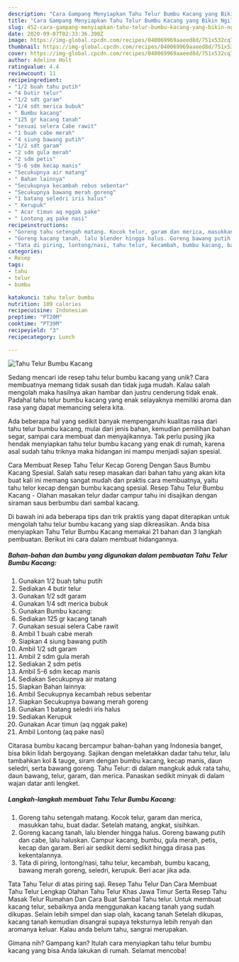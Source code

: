 ```yaml
---
description: "Cara Gampang Menyiapkan Tahu Telur Bumbu Kacang yang Bikin Ngiler"
title: "Cara Gampang Menyiapkan Tahu Telur Bumbu Kacang yang Bikin Ngiler"
slug: 452-cara-gampang-menyiapkan-tahu-telur-bumbu-kacang-yang-bikin-ngiler
date: 2020-09-07T02:33:36.390Z
image: https://img-global.cpcdn.com/recipes/040069969aaeed8d/751x532cq70/tahu-telur-bumbu-kacang-foto-resep-utama.jpg
thumbnail: https://img-global.cpcdn.com/recipes/040069969aaeed8d/751x532cq70/tahu-telur-bumbu-kacang-foto-resep-utama.jpg
cover: https://img-global.cpcdn.com/recipes/040069969aaeed8d/751x532cq70/tahu-telur-bumbu-kacang-foto-resep-utama.jpg
author: Adeline Holt
ratingvalue: 4.4
reviewcount: 11
recipeingredient:
- "1/2 buah tahu putih"
- "4 butir telur"
- "1/2 sdt garam"
- "1/4 sdt merica bubuk"
- " Bumbu kacang"
- "125 gr kacang tanah"
- "sesuai selera Cabe rawit"
- "1 buah cabe merah"
- "4 siung bawang putih"
- "1/2 sdt garam"
- "2 sdm gula merah"
- "2 sdm petis"
- "5-6 sdm kecap manis"
- "Secukupnya air matang"
- " Bahan lainnya"
- "Secukupnya kecambah rebus sebentar"
- "Secukupnya bawang merah goreng"
- "1 batang seledri iris halus"
- " Kerupuk"
- " Acar timun aq nggak pake"
- " Lontong aq pake nasi"
recipeinstructions:
- "Goreng tahu setengah matang. Kocok telur, garam dan merica, masukkan tahu, buat dadar. Setelah matang, angkat, sisihkan."
- "Goreng kacang tanah, lalu blender hingga halus. Goreng bawang putih dan cabe, lalu haluskan. Campur kacang, bumbu, gula merah, petis, kecap dan garam. Beri air sedikit demi sedikit hingga dirasa pas kekentalannya."
- "Tata di piring, lontong/nasi, tahu telur, kecambah, bumbu kacang, bawang merah goreng, seledri, kerupuk. Beri acar jika ada."
categories:
- Resep
tags:
- tahu
- telur
- bumbu

katakunci: tahu telur bumbu 
nutrition: 109 calories
recipecuisine: Indonesian
preptime: "PT20M"
cooktime: "PT39M"
recipeyield: "3"
recipecategory: Lunch

---
```



![Tahu Telur Bumbu Kacang](https://img-global.cpcdn.com/recipes/040069969aaeed8d/751x532cq70/tahu-telur-bumbu-kacang-foto-resep-utama.jpg)

Sedang mencari ide resep tahu telur bumbu kacang yang unik? Cara membuatnya memang tidak susah dan tidak juga mudah. Kalau salah mengolah maka hasilnya akan hambar dan justru cenderung tidak enak. Padahal tahu telur bumbu kacang yang enak selayaknya memiliki aroma dan rasa yang dapat memancing selera kita.

Ada beberapa hal yang sedikit banyak mempengaruhi kualitas rasa dari tahu telur bumbu kacang, mulai dari jenis bahan, kemudian pemilihan bahan segar, sampai cara membuat dan menyajikannya. Tak perlu pusing jika hendak menyiapkan tahu telur bumbu kacang yang enak di rumah, karena asal sudah tahu triknya maka hidangan ini mampu menjadi sajian spesial.

Cara Membuat Resep Tahu Telur Kecap Goreng Dengan Saus Bumbu Kacang Spesial. Salah satu resep masakan dari bahan tahu yang akan kita buat kali ini memang sangat mudah dan praktis cara membuatnya, yaitu tahu telor kecap dengan bumbu kacang spesial. Resep Tahu Telur Bumbu Kacang - Olahan masakan telur dadar campur tahu ini disajikan dengan siraman saus berbumbu dari sambal kacang.


Di bawah ini ada beberapa tips dan trik praktis yang dapat diterapkan untuk mengolah tahu telur bumbu kacang yang siap dikreasikan. Anda bisa menyiapkan Tahu Telur Bumbu Kacang memakai 21 bahan dan 3 langkah pembuatan. Berikut ini cara dalam membuat hidangannya.

<!--inarticleads1-->

##### Bahan-bahan dan bumbu yang digunakan dalam pembuatan Tahu Telur Bumbu Kacang:

1. Gunakan 1/2 buah tahu putih
1. Sediakan 4 butir telur
1. Gunakan 1/2 sdt garam
1. Gunakan 1/4 sdt merica bubuk
1. Gunakan  Bumbu kacang:
1. Sediakan 125 gr kacang tanah
1. Gunakan sesuai selera Cabe rawit
1. Ambil 1 buah cabe merah
1. Siapkan 4 siung bawang putih
1. Ambil 1/2 sdt garam
1. Ambil 2 sdm gula merah
1. Sediakan 2 sdm petis
1. Ambil 5-6 sdm kecap manis
1. Sediakan Secukupnya air matang
1. Siapkan  Bahan lainnya:
1. Ambil Secukupnya kecambah rebus sebentar
1. Siapkan Secukupnya bawang merah goreng
1. Gunakan 1 batang seledri iris halus
1. Sediakan  Kerupuk
1. Gunakan  Acar timun (aq nggak pake)
1. Ambil  Lontong (aq pake nasi)


Citarasa bumbu kacang bercampur bahan-bahan yang Indonesia banget, bisa bikin lidah bergoyang. Sajikan dengan meletakkan dadar tahu telur, lalu tambahkan kol &amp; tauge, siram dengan bumbu kacang, kecap manis, daun seledri, serta bawang goreng. Tahu Telur: di dalam mangkuk aduk rata tahu, daun bawang, telur, garam, dan merica. Panaskan sedikit minyak di dalam wajan datar anti lengket. 

<!--inarticleads2-->

##### Langkah-langkah membuat Tahu Telur Bumbu Kacang:

1. Goreng tahu setengah matang. Kocok telur, garam dan merica, masukkan tahu, buat dadar. Setelah matang, angkat, sisihkan.
1. Goreng kacang tanah, lalu blender hingga halus. Goreng bawang putih dan cabe, lalu haluskan. Campur kacang, bumbu, gula merah, petis, kecap dan garam. Beri air sedikit demi sedikit hingga dirasa pas kekentalannya.
1. Tata di piring, lontong/nasi, tahu telur, kecambah, bumbu kacang, bawang merah goreng, seledri, kerupuk. Beri acar jika ada.


Tata Tahu Telur di atas piring saji. Resep Tahu Telur Dan Cara Membuat Tahu Telur Lengkap Olahan Tahu Telur Khas Jawa Timur Serta Resep Tahu Masak Telur Rumahan Dan Cara Buat Sambal Tahu telur. Untuk membuat kacang telur, sebaiknya anda menggunakan kacang tanah yang sudah dikupas. Selain lebih simpel dan siap olah, kacang tanah Setelah dikupas, kacang tanah kemudian disangrai supaya teksturnya lebih renyah dan aromanya keluar. Kalau anda belum tahu, sangrai merupakan. 

Gimana nih? Gampang kan? Itulah cara menyiapkan tahu telur bumbu kacang yang bisa Anda lakukan di rumah. Selamat mencoba!
